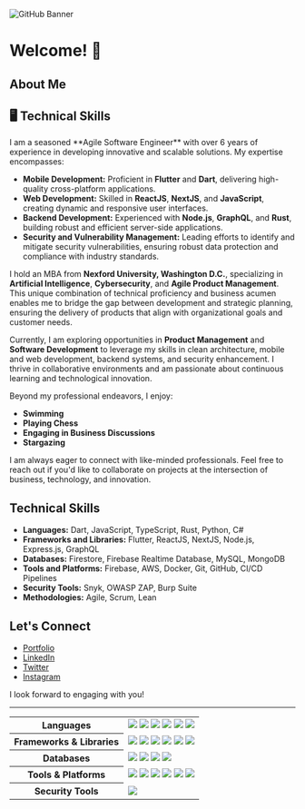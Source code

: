 ![GitHub Banner](https://user-images.githubusercontent.com/34579300/177561041-5232ce3c-8ead-41c9-a097-531b8fae402a.PNG)

# Welcome! 👋

## About Me

## 🖥️ Technical Skills

<table style="width:100%">
  <tr>
    <th>Languages</th>
    <td>
      <a href="#"><img src="https://img.shields.io/badge/-Dart-0175C2?logo=dart&logoColor=white" /></a>
      <a href="#"><img src="https://img.shields.io/badge/-JavaScript-F7DF1E?logo=javascript&logoColor=black" /></a>
      <a href="#"><img src="https://img.shields.io/badge/-TypeScript-007ACC?logo=typescript&logoColor=white" /></a>
      <a href="#"><img src="https://img.shields.io/badge/-Rust-000000?logo=rust&logoColor=white" /></a>
      <a href="#"><img src="https://img.shields.io/badge/-Python-3776AB?logo=python&logoColor=white" /></a>
      <a href="#"><img src="https://img.shields.io/badge/-C%23-239120?logo=c-sharp&logoColor=white" /></a>
    </td>
  </tr>
  <tr>
    <th>Frameworks & Libraries</th>
    <td>
      <a href="#"><img src="https://img.shields.io/badge/-Flutter-02569B?logo=flutter&logoColor=white" /></a>
      <a href="#"><img src="https://img.shields.io/badge/-React-61DAFB?logo=react&logoColor=black" /></a>
      <a href="#"><img src="https://img.shields.io/badge/-Next.js-000000?logo=next-dot-js&logoColor=white" /></a>
      <a href="#"><img src="https://img.shields.io/badge/-Node.js-339933?logo=node-dot-js&logoColor=white" /></a>
      <a href="#"><img src="https://img.shields.io/badge/-Express.js-000000?logo=express&logoColor=white" /></a>
      <a href="#"><img src="https://img.shields.io/badge/-GraphQL-E10098?logo=graphql&logoColor=white" /></a>
    </td>
  </tr>
  <tr>
    <th>Databases</th>
    <td>
      <a href="#"><img src="https://img.shields.io/badge/-Firestore-FFCA28?logo=firebase&logoColor=black" /></a>
      <a href="#"><img src="https://img.shields.io/badge/-Firebase%20Realtime%20Database-FFCA28?logo=firebase&logoColor=black" /></a>
      <a href="#"><img src="https://img.shields.io/badge/-MySQL-4479A1?logo=mysql&logoColor=white" /></a>
      <a href="#"><img src="https://img.shields.io/badge/-MongoDB-47A248?logo=mongodb&logoColor=white" /></a>
    </td>
  </tr>
  <tr>
    <th>Tools & Platforms</th>
    <td>
      <a href="#"><img src="https://img.shields.io/badge/-Firebase-FFCA28?logo=firebase&logoColor=black" /></a>
      <a href="#"><img src="https://img.shields.io/badge/-AWS-232F3E?logo=amazon-aws&logoColor=white" /></a>
      <a href="#"><img src="https://img.shields.io/badge/-Docker-2496ED?logo=docker&logoColor=white" /></a>
      <a href="#"><img src="https://img.shields.io/badge/-Git-F05032?logo=git&logoColor=white" /></a>
      <a href="#"><img src="https://img.shields.io/badge/-GitHub-181717?logo=github&logoColor=white" /></a>
      <a href="#"><img src="https://img.shields.io/badge/-CI%2FCD%20Pipelines-000000?logo=github-actions&logoColor=white" /></a>
    </td>
  </tr>
  <tr>
    <th>Security Tools</th>
    <td>
      <a href="#"><img src="https://img.shields.io/badge/-Snyk-4C4A73?logo=snyk&logoColor=white" /></a>
    </td>
  </tr>
I am a seasoned **Agile Software Engineer** with over 6 years of experience in developing innovative and scalable solutions. My expertise encompasses:

- **Mobile Development:** Proficient in **Flutter** and **Dart**, delivering high-quality cross-platform applications.
- **Web Development:** Skilled in **ReactJS**, **NextJS**, and **JavaScript**, creating dynamic and responsive user interfaces.
- **Backend Development:** Experienced with **Node.js**, **GraphQL**, and **Rust**, building robust and efficient server-side applications.
- **Security and Vulnerability Management:** Leading efforts to identify and mitigate security vulnerabilities, ensuring robust data protection and compliance with industry standards.

I hold an MBA from **Nexford University, Washington D.C.**, specializing in **Artificial Intelligence**, **Cybersecurity**, and **Agile Product Management**. This unique combination of technical proficiency and business acumen enables me to bridge the gap between development and strategic planning, ensuring the delivery of products that align with organizational goals and customer needs.

Currently, I am exploring opportunities in **Product Management** and **Software Development** to leverage my skills in clean architecture, mobile and web development, backend systems, and security enhancement. I thrive in collaborative environments and am passionate about continuous learning and technological innovation.

Beyond my professional endeavors, I enjoy:

- **Swimming**
- **Playing Chess**
- **Engaging in Business Discussions**
- **Stargazing**

I am always eager to connect with like-minded professionals. Feel free to reach out if you'd like to collaborate on projects at the intersection of business, technology, and innovation.

## Technical Skills

- **Languages:** Dart, JavaScript, TypeScript, Rust, Python, C#
- **Frameworks and Libraries:** Flutter, ReactJS, NextJS, Node.js, Express.js, GraphQL
- **Databases:** Firestore, Firebase Realtime Database, MySQL, MongoDB
- **Tools and Platforms:** Firebase, AWS, Docker, Git, GitHub, CI/CD Pipelines
- **Security Tools:** Snyk, OWASP ZAP, Burp Suite
- **Methodologies:** Agile, Scrum, Lean

## Let's Connect

- [Portfolio](https://godfreylebo.vercel.app/)
- [LinkedIn](https://www.linkedin.com/in/godfreylebo/)
- [Twitter](https://twitter.com/emorilebo)
- [Instagram](https://instagram.com/godfreyemorilebo)

I look forward to engaging with you!

---

 
